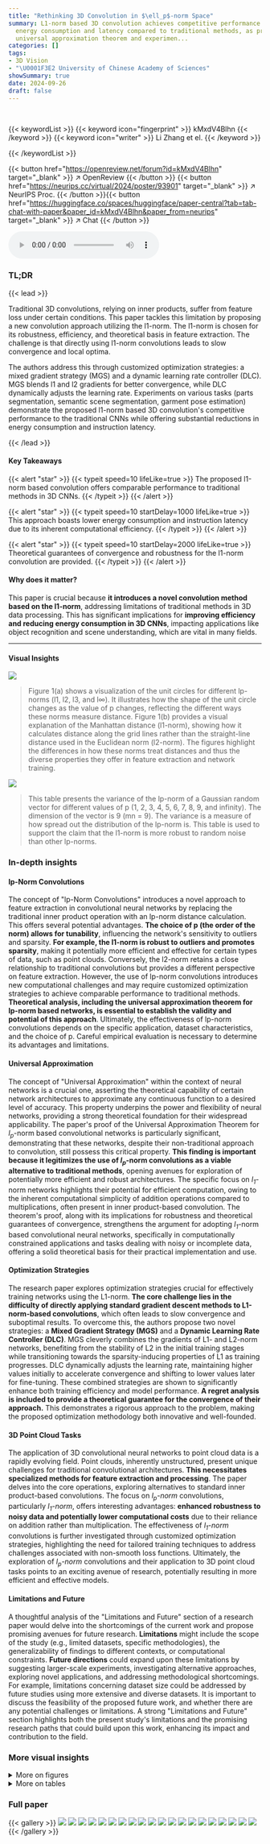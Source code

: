 ```yaml
---
title: "Rethinking 3D Convolution in $\ell_p$-norm Space"
summary: L1-norm based 3D convolution achieves competitive performance with lower
  energy consumption and latency compared to traditional methods, as proven through
  universal approximation theorem and experimen...
categories: []
tags:
- 3D Vision
- "\U0001F3E2 University of Chinese Academy of Sciences"
showSummary: true
date: 2024-09-26
draft: false
---
```


<br>

{{< keywordList >}}
{{< keyword icon="fingerprint" >}} kMxdV4Blhn {{< /keyword >}}
{{< keyword icon="writer" >}} Li Zhang et el. {{< /keyword >}}
 
{{< /keywordList >}}

{{< button href="https://openreview.net/forum?id=kMxdV4Blhn" target="_blank" >}}
↗ OpenReview
{{< /button >}}
{{< button href="https://neurips.cc/virtual/2024/poster/93901" target="_blank" >}}
↗ NeurIPS Proc.
{{< /button >}}{{< button href="https://huggingface.co/spaces/huggingface/paper-central?tab=tab-chat-with-paper&paper_id=kMxdV4Blhn&paper_from=neurips" target="_blank" >}}
↗ Chat
{{< /button >}}



<audio controls>
    <source src="https://ai-paper-reviewer.com/kMxdV4Blhn/podcast.wav" type="audio/wav">
    Your browser does not support the audio element.
</audio>


### TL;DR


{{< lead >}}

Traditional 3D convolutions, relying on inner products, suffer from feature loss under certain conditions.  This paper tackles this limitation by proposing a new convolution approach utilizing the l1-norm. The l1-norm is chosen for its robustness, efficiency, and theoretical basis in feature extraction.  The challenge is that directly using l1-norm convolutions leads to slow convergence and local optima. 

The authors address this through customized optimization strategies: a mixed gradient strategy (MGS) and a dynamic learning rate controller (DLC).  MGS blends l1 and l2 gradients for better convergence, while DLC dynamically adjusts the learning rate. Experiments on various tasks (parts segmentation, semantic scene segmentation, garment pose estimation) demonstrate the proposed l1-norm based 3D convolution's competitive performance to the traditional CNNs while offering substantial reductions in energy consumption and instruction latency.

{{< /lead >}}


#### Key Takeaways

{{< alert "star" >}}
{{< typeit speed=10 lifeLike=true >}} The proposed l1-norm based convolution offers comparable performance to traditional methods in 3D CNNs. {{< /typeit >}}
{{< /alert >}}

{{< alert "star" >}}
{{< typeit speed=10 startDelay=1000 lifeLike=true >}} This approach boasts lower energy consumption and instruction latency due to its inherent computational efficiency. {{< /typeit >}}
{{< /alert >}}

{{< alert "star" >}}
{{< typeit speed=10 startDelay=2000 lifeLike=true >}} Theoretical guarantees of convergence and robustness for the l1-norm convolution are provided. {{< /typeit >}}
{{< /alert >}}

#### Why does it matter?
This paper is crucial because **it introduces a novel convolution method based on the l1-norm**, addressing limitations of traditional methods in 3D data processing.  This has significant implications for **improving efficiency and reducing energy consumption in 3D CNNs**, impacting applications like object recognition and scene understanding,  which are vital in many fields.

------
#### Visual Insights



![](https://ai-paper-reviewer.com/kMxdV4Blhn/figures_1_1.jpg)

> Figure 1(a) shows a visualization of the unit circles for different lp-norms (l1, l2, l3, and l∞).  It illustrates how the shape of the unit circle changes as the value of p changes, reflecting the different ways these norms measure distance. Figure 1(b) provides a visual explanation of the Manhattan distance (l1-norm), showing how it calculates distance along the grid lines rather than the straight-line distance used in the Euclidean norm (l2-norm).  The figures highlight the differences in how these norms treat distances and thus the diverse properties they offer in feature extraction and network training.





![](https://ai-paper-reviewer.com/kMxdV4Blhn/tables_3_1.jpg)

> This table presents the variance of the lp-norm of a Gaussian random vector for different values of p (1, 2, 3, 4, 5, 6, 7, 8, 9, and infinity).  The dimension of the vector is 9 (mn = 9).  The variance is a measure of how spread out the distribution of the lp-norm is.  This table is used to support the claim that the l1-norm is more robust to random noise than other lp-norms.





### In-depth insights


#### lp-Norm Convolutions
The concept of "lp-Norm Convolutions" introduces a novel approach to feature extraction in convolutional neural networks by replacing the traditional inner product operation with an lp-norm distance calculation.  This offers several potential advantages.  **The choice of p (the order of the norm) allows for tunability**, influencing the network's sensitivity to outliers and sparsity.  **For example, the l1-norm is robust to outliers and promotes sparsity**, making it potentially more efficient and effective for certain types of data, such as point clouds. Conversely, the l2-norm retains a close relationship to traditional convolutions but provides a different perspective on feature extraction.  However, the use of lp-norm convolutions introduces new computational challenges and may require customized optimization strategies to achieve comparable performance to traditional methods.   **Theoretical analysis, including the universal approximation theorem for lp-norm based networks, is essential to establish the validity and potential of this approach**.  Ultimately, the effectiveness of lp-norm convolutions depends on the specific application, dataset characteristics, and the choice of p.  Careful empirical evaluation is necessary to determine its advantages and limitations.

#### Universal Approximation
The concept of "Universal Approximation" within the context of neural networks is a crucial one, asserting the theoretical capability of certain network architectures to approximate any continuous function to a desired level of accuracy.  This property underpins the power and flexibility of neural networks, providing a strong theoretical foundation for their widespread applicability.  The paper's proof of the Universal Approximation Theorem for *l<sub>p</sub>*-norm based convolutional networks is particularly significant, demonstrating that these networks, despite their non-traditional approach to convolution, still possess this critical property. **This finding is important because it legitimizes the use of *l<sub>p</sub>*-norm convolutions as a viable alternative to traditional methods**, opening avenues for exploration of potentially more efficient and robust architectures. The specific focus on *l<sub>1</sub>*-norm networks highlights their potential for efficient computation, owing to the inherent computational simplicity of addition operations compared to multiplications, often present in inner product-based convolution.  The theorem's proof, along with its implications for robustness and theoretical guarantees of convergence, strengthens the argument for adopting *l<sub>1</sub>*-norm based convolutional neural networks, specifically in computationally constrained applications and tasks dealing with noisy or incomplete data, offering a solid theoretical basis for their practical implementation and use.

#### Optimization Strategies
The research paper explores optimization strategies crucial for effectively training networks using the L1-norm.  **The core challenge lies in the difficulty of directly applying standard gradient descent methods to L1-norm-based convolutions**, which often leads to slow convergence and suboptimal results. To overcome this, the authors propose two novel strategies: a **Mixed Gradient Strategy (MGS)** and a **Dynamic Learning Rate Controller (DLC)**. MGS cleverly combines the gradients of L1- and L2-norm networks, benefiting from the stability of L2 in the initial training stages while transitioning towards the sparsity-inducing properties of L1 as training progresses.  DLC dynamically adjusts the learning rate, maintaining higher values initially to accelerate convergence and shifting to lower values later for fine-tuning.  These combined strategies are shown to significantly enhance both training efficiency and model performance.  **A regret analysis is included to provide a theoretical guarantee for the convergence of their approach.** This demonstrates a rigorous approach to the problem, making the proposed optimization methodology both innovative and well-founded.

#### 3D Point Cloud Tasks
The application of 3D convolutional neural networks to point cloud data is a rapidly evolving field.  Point clouds, inherently unstructured, present unique challenges for traditional convolutional architectures.  **This necessitates specialized methods for feature extraction and processing**.  The paper delves into the core operations, exploring alternatives to standard inner product-based convolutions. The focus on *l<sub>p</sub>-norm* convolutions, particularly *l<sub>1</sub>-norm*, offers interesting advantages: **enhanced robustness to noisy data and potentially lower computational costs** due to their reliance on addition rather than multiplication.  The effectiveness of *l<sub>1</sub>-norm* convolutions is further investigated through customized optimization strategies, highlighting the need for tailored training techniques to address challenges associated with non-smooth loss functions.  Ultimately, the exploration of *l<sub>p</sub>-norm* convolutions and their application to 3D point cloud tasks points to an exciting avenue of research, potentially resulting in more efficient and effective models.

#### Limitations and Future
A thoughtful analysis of the "Limitations and Future" section of a research paper would delve into the shortcomings of the current work and propose promising avenues for future research.  **Limitations** might include the scope of the study (e.g., limited datasets, specific methodologies), the generalizability of findings to different contexts, or computational constraints.  **Future directions** could expand upon these limitations by suggesting larger-scale experiments, investigating alternative approaches, exploring novel applications, and addressing methodological shortcomings.  For example, limitations concerning dataset size could be addressed by future studies using more extensive and diverse datasets.  It is important to discuss the feasibility of the proposed future work, and whether there are any potential challenges or limitations.  A strong "Limitations and Future" section highlights both the present study's limitations and the promising research paths that could build upon this work, enhancing its impact and contribution to the field.


### More visual insights

<details>
<summary>More on figures
</summary>


![](https://ai-paper-reviewer.com/kMxdV4Blhn/figures_3_1.jpg)

> This figure visualizes the distribution of the lp-norm (||G||p) of a standard Gaussian vector G for different values of p.  The left panel shows the distributions for p=1, 2, 3, and infinity, while the right panel focuses on p=3 to infinity, showing how the distribution changes as p increases.  The dimension of the Gaussian vector G is 9 in both cases. This figure illustrates the impact of different lp-norms on the distribution of data, providing insights into their properties and behavior.


![](https://ai-paper-reviewer.com/kMxdV4Blhn/figures_5_1.jpg)

> This figure compares the gradient magnitude of weights in each layer of the l₁-PointNet++ and the standard PointNet++ at the first iteration. The y-axis is in log scale, and it shows that the gradients from l₁-PointNet++ are much smaller than those from PointNet++.  This difference in gradient magnitude is a key motivation for introducing the mixed gradient strategy (MGS) in the paper.


</details>




<details>
<summary>More on tables
</summary>


![](https://ai-paper-reviewer.com/kMxdV4Blhn/tables_7_1.jpg)
> This table presents a quantitative comparison of the performance of different 3D convolutional neural networks on the ShapeNet part segmentation task.  The models compared include a traditional 3D CNN, an l1-norm based 3D CNN, PointNet, l1-norm based PointNet, PointNet++, and an l1-norm based PointNet++. The performance metric used is mean Intersection over Union (mIoU), calculated for each object part and averaged across all parts.  The table also shows the number of shapes in the ShapeNet dataset for each category.

![](https://ai-paper-reviewer.com/kMxdV4Blhn/tables_8_1.jpg)
> This table presents a comparison of the performance of different models on the task of semantic segmentation in scenes using the S3DIS dataset.  It shows the mean Intersection over Union (IoU), overall accuracy, and energy consumption for PointNet,   l₁-PointNet, PointNet++, and l₁-PointNet++. The results indicate that the proposed l₁-norm based methods achieve competitive performance compared to traditional methods, while consuming significantly less energy.

![](https://ai-paper-reviewer.com/kMxdV4Blhn/tables_8_2.jpg)
> This table presents a quantitative comparison of the garment pose estimation performance between the original GarmentNets model and the proposed l1-GarmentNets model. The evaluation metric used is the Chamfer distance, which measures the average distance between corresponding points on the predicted and ground truth garment meshes. Lower Chamfer distance values indicate better pose estimation accuracy.  The results are broken down by garment type (Dress, Jumpsuit, Skirt, Top, Pants, Shirt).

![](https://ai-paper-reviewer.com/kMxdV4Blhn/tables_9_1.jpg)
> This table presents the ablation study of replacing different ratios of the original PointNet++ modules with the proposed l1-norm based modules. It shows the impact of replacing different proportions of PointNet++'s SetAbstraction (SA) modules with the l1-norm-based counterparts on the mean Intersection over Union (IOU) and accuracy, along with the estimated energy consumption. The results indicate that a higher replacement ratio (66.7%) generally leads to better performance, suggesting the effectiveness of the l1-norm approach in enhancing feature extraction.

![](https://ai-paper-reviewer.com/kMxdV4Blhn/tables_9_2.jpg)
> This table presents the ablation study results on the S3DIS dataset using different variants of l1-Nets. It compares the performance of the l1-PointNet and l1-PointNet++ models with and without the proposed Mixed Gradient Strategy (MGS) and Dynamic Learning Rate Controller (DLC).  The 'Vanilla' rows show results without any of the proposed optimization strategies. The table shows that the use of both MGS and DLC leads to improved performance. This demonstrates the effectiveness of the proposed optimization strategies in enhancing the performance of l1-norm based convolutional neural networks.

</details>




### Full paper

{{< gallery >}}
<img src="https://ai-paper-reviewer.com/kMxdV4Blhn/1.png" class="grid-w50 md:grid-w33 xl:grid-w25" />
<img src="https://ai-paper-reviewer.com/kMxdV4Blhn/2.png" class="grid-w50 md:grid-w33 xl:grid-w25" />
<img src="https://ai-paper-reviewer.com/kMxdV4Blhn/3.png" class="grid-w50 md:grid-w33 xl:grid-w25" />
<img src="https://ai-paper-reviewer.com/kMxdV4Blhn/4.png" class="grid-w50 md:grid-w33 xl:grid-w25" />
<img src="https://ai-paper-reviewer.com/kMxdV4Blhn/5.png" class="grid-w50 md:grid-w33 xl:grid-w25" />
<img src="https://ai-paper-reviewer.com/kMxdV4Blhn/6.png" class="grid-w50 md:grid-w33 xl:grid-w25" />
<img src="https://ai-paper-reviewer.com/kMxdV4Blhn/7.png" class="grid-w50 md:grid-w33 xl:grid-w25" />
<img src="https://ai-paper-reviewer.com/kMxdV4Blhn/8.png" class="grid-w50 md:grid-w33 xl:grid-w25" />
<img src="https://ai-paper-reviewer.com/kMxdV4Blhn/9.png" class="grid-w50 md:grid-w33 xl:grid-w25" />
<img src="https://ai-paper-reviewer.com/kMxdV4Blhn/10.png" class="grid-w50 md:grid-w33 xl:grid-w25" />
<img src="https://ai-paper-reviewer.com/kMxdV4Blhn/11.png" class="grid-w50 md:grid-w33 xl:grid-w25" />
<img src="https://ai-paper-reviewer.com/kMxdV4Blhn/12.png" class="grid-w50 md:grid-w33 xl:grid-w25" />
<img src="https://ai-paper-reviewer.com/kMxdV4Blhn/13.png" class="grid-w50 md:grid-w33 xl:grid-w25" />
<img src="https://ai-paper-reviewer.com/kMxdV4Blhn/14.png" class="grid-w50 md:grid-w33 xl:grid-w25" />
<img src="https://ai-paper-reviewer.com/kMxdV4Blhn/15.png" class="grid-w50 md:grid-w33 xl:grid-w25" />
<img src="https://ai-paper-reviewer.com/kMxdV4Blhn/16.png" class="grid-w50 md:grid-w33 xl:grid-w25" />
<img src="https://ai-paper-reviewer.com/kMxdV4Blhn/17.png" class="grid-w50 md:grid-w33 xl:grid-w25" />
<img src="https://ai-paper-reviewer.com/kMxdV4Blhn/18.png" class="grid-w50 md:grid-w33 xl:grid-w25" />
<img src="https://ai-paper-reviewer.com/kMxdV4Blhn/19.png" class="grid-w50 md:grid-w33 xl:grid-w25" />
<img src="https://ai-paper-reviewer.com/kMxdV4Blhn/20.png" class="grid-w50 md:grid-w33 xl:grid-w25" />
{{< /gallery >}}